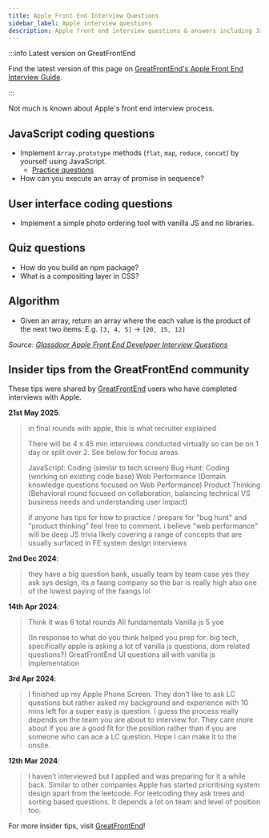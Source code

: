 ```yaml
---
title: Apple Front End Interview Questions
sidebar_label: Apple interview questions
description: Apple front end interview questions & answers including JavaScript coding, UI challenges, and insider tips to help you land your dream Apple job.
---
```


:::info Latest version on GreatFrontEnd

Find the latest version of this page on [GreatFrontEnd's Apple Front End Interview Guide](https://www.greatfrontend.com/interviews/company/apple/questions-guides?utm_source=frontendinterviewhandbook&utm_medium=referral&gnrs=frontendinterviewhandbook).

:::

Not much is known about Apple's front end interview process.

## JavaScript coding questions

- Implement `Array.prototype` methods (`flat`, `map`, `reduce`, `concat`) by yourself using JavaScript.
  - [Practice questions](https://www.greatfrontend.com/questions?utm_source=frontendinterviewhandbook&utm_medium=referral&gnrs=frontendinterviewhandbook)
- How can you execute an array of promise in sequence?

## User interface coding questions

- Implement a simple photo ordering tool with vanilla JS and no libraries.

## Quiz questions

- How do you build an npm package?
- What is a compositing layer in CSS?

## Algorithm

- Given an array, return an array where the each value is the product of the next two items: E.g. `[3, 4, 5]` -> `[20, 15, 12]`

_Source: [Glassdoor Apple Front End Developer Interview Questions](https://www.glassdoor.sg/Interview/Apple-Front-End-Developer-Interview-Questions-EI_IE1138.0,5_KO6,25.htm)_

## Insider tips from the GreatFrontEnd community

These tips were shared by [GreatFrontEnd](https://www.greatfrontend.com/?utm_source=frontendinterviewhandbook&utm_medium=referral&gnrs=frontendinterviewhandbook) users who have completed interviews with Apple.

**21st May 2025**:

> in final rounds with apple, this is what recruiter explained
>
> There will be 4 x 45 min interviews conducted virtually so can be on 1 day or split over 2. See below for focus areas.
>
> JavaScript: Coding (similar to tech screen) Bug Hunt: Coding (working on existing code base) Web Performance (Domain knowledge questions focused on Web Performance) Product Thinking (Behavioral round focused on collaboration, balancing technical VS business needs and understanding user impact)
>
> if anyone has tips for how to practice / prepare for "bug hunt" and "product thinking" feel free to comment. i believe "web performance" will be deep JS trivia likely covering a range of concepts that are usually surfaced in FE system design interviews

**2nd Dec 2024**:

> they have a big question bank, usually team by team case yes they ask sys design, its a faang company so the bar is really high also one of the lowest paying of the faangs lol

**14th Apr 2024**:

> Think it was 6 total rounds All fundamentals Vanilla js 5 yoe
>
> (In response to what do you think helped you prep for: big tech, specifically apple is asking a lot of vanilla js questions, dom related questions?) GreatFrontEnd UI questions all with vanilla js implementation

**3rd Apr 2024**:

> I finished up my Apple Phone Screen. They don’t like to ask LC questions but rather asked my background and experience with 10 mins left for a super easy js question. I guess the process really depends on the team you are about to interview for. They care more about if you are a good fit for the position rather than if you are someone who can ace a LC question. Hope I can make it to the onsite.

**12th Mar 2024**:

> I haven’t interviewed but I applied and was preparing for it a while back. Similar to other companies Apple has started prioritising system design apart from the leetcode. For leetcoding they ask trees and sorting based questions. It depends a lot on team and level of position too.

For more insider tips, visit [GreatFrontEnd](https://www.greatfrontend.com/?utm_source=frontendinterviewhandbook&utm_medium=referral&gnrs=frontendinterviewhandbook)!

